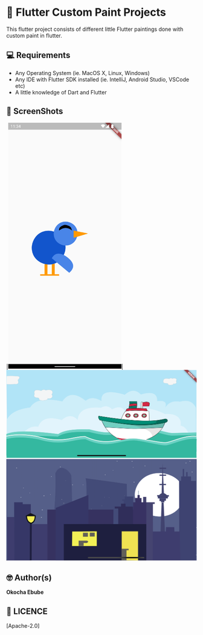 # 🏡 Flutter Custom Paint Projects

This flutter project consists of different little Flutter paintings done with custom paint in flutter.

## 💻 Requirements
* Any Operating System (ie. MacOS X, Linux, Windows)
* Any IDE with Flutter SDK installed (ie. IntelliJ, Android Studio, VSCode etc)
* A little knowledge of Dart and Flutter



## 📸 ScreenShots
|<img src="ss/bird.png" width="300">|<img src="ss/ship_sea.png" width="800">
<img src="ss/night_city_stars.png" width="800">


## 🤓 Author(s)
**Okocha Ebube**



## 🔖 LICENCE
[Apache-2.0]